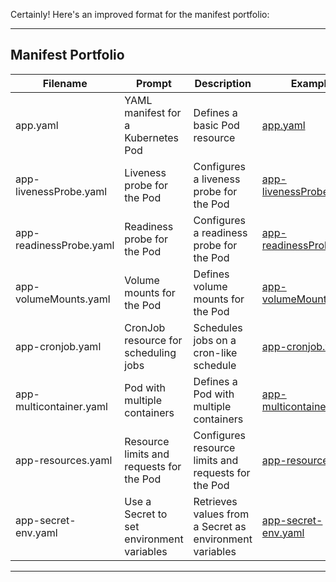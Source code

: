 
Certainly! Here's an improved format for the manifest portfolio:

---

## Manifest Portfolio

| Filename                | Prompt                                              | Description                                                 | Example                                              |
|-------------------------|-----------------------------------------------------|-------------------------------------------------------------|------------------------------------------------------|
| app.yaml                | YAML manifest for a Kubernetes Pod                  | Defines a basic Pod resource                               | [app.yaml](https://github.com/dereban25/generate_manifest_k8s/blob/main/app.yaml)                |
| app-livenessProbe.yaml  | Liveness probe for the Pod                           | Configures a liveness probe for the Pod                    | [app-livenessProbe.yaml](https://github.com/dereban25/generate_manifest_k8s/blob/main/app-livenessProbe.yaml)  |
| app-readinessProbe.yaml | Readiness probe for the Pod                          | Configures a readiness probe for the Pod                   | [app-readinessProbe.yaml](https://github.com/dereban25/generate_manifest_k8s/blob/main/app-readinessProbe.yaml) |
| app-volumeMounts.yaml   | Volume mounts for the Pod                            | Defines volume mounts for the Pod                          | [app-volumeMounts.yaml](https://github.com/dereban25/generate_manifest_k8s/blob/main/app-volumeMounts.yaml)   |
| app-cronjob.yaml        | CronJob resource for scheduling jobs                  | Schedules jobs on a cron-like schedule                      | [app-cronjob.yaml](https://github.com/dereban25/generate_manifest_k8s/blob/main/app-cronjob.yaml)        |
| app-multicontainer.yaml | Pod with multiple containers                         | Defines a Pod with multiple containers                      | [app-multicontainer.yaml](https://github.com/dereban25/generate_manifest_k8s/blob/main/app-multicontainer.yaml) |
| app-resources.yaml      | Resource limits and requests for the Pod             | Configures resource limits and requests for the Pod        | [app-resources.yaml](https://github.com/dereban25/generate_manifest_k8s/blob/main/app-resources.yaml)      |
| app-secret-env.yaml     | Use a Secret to set environment variables            | Retrieves values from a Secret as environment variables    | [app-secret-env.yaml](https://github.com/dereban25/generate_manifest_k8s/blob/main/app-secret-env.yaml)    |

---

